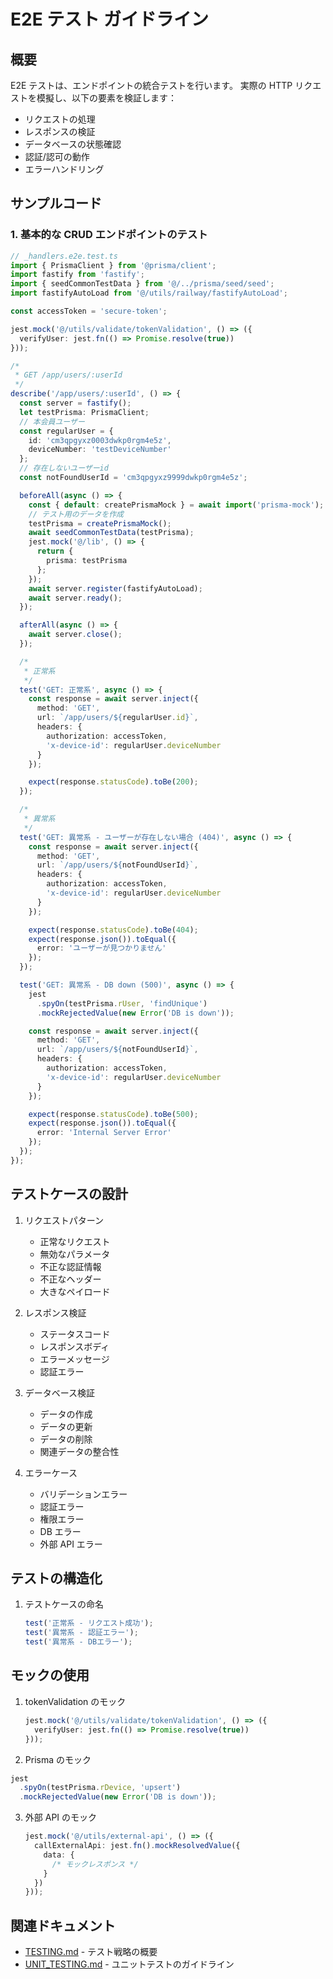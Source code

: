 # E2E テスト ガイドライン

## 概要

E2E テストは、エンドポイントの統合テストを行います。
実際の HTTP リクエストを模擬し、以下の要素を検証します：

- リクエストの処理
- レスポンスの検証
- データベースの状態確認
- 認証/認可の動作
- エラーハンドリング

## サンプルコード

### 1. 基本的な CRUD エンドポイントのテスト

```typescript
// _handlers.e2e.test.ts
import { PrismaClient } from '@prisma/client';
import fastify from 'fastify';
import { seedCommonTestData } from '@/../prisma/seed/seed';
import fastifyAutoLoad from '@/utils/railway/fastifyAutoLoad';

const accessToken = 'secure-token';

jest.mock('@/utils/validate/tokenValidation', () => ({
  verifyUser: jest.fn(() => Promise.resolve(true))
}));

/*
 * GET /app/users/:userId
 */
describe('/app/users/:userId', () => {
  const server = fastify();
  let testPrisma: PrismaClient;
  // 本会員ユーザー
  const regularUser = {
    id: 'cm3qpgyxz0003dwkp0rgm4e5z',
    deviceNumber: 'testDeviceNumber'
  };
  // 存在しないユーザーid
  const notFoundUserId = 'cm3qpgyxz9999dwkp0rgm4e5z';

  beforeAll(async () => {
    const { default: createPrismaMock } = await import('prisma-mock');
    // テスト用のデータを作成
    testPrisma = createPrismaMock();
    await seedCommonTestData(testPrisma);
    jest.mock('@/lib', () => {
      return {
        prisma: testPrisma
      };
    });
    await server.register(fastifyAutoLoad);
    await server.ready();
  });

  afterAll(async () => {
    await server.close();
  });

  /*
   * 正常系
   */
  test('GET: 正常系', async () => {
    const response = await server.inject({
      method: 'GET',
      url: `/app/users/${regularUser.id}`,
      headers: {
        authorization: accessToken,
        'x-device-id': regularUser.deviceNumber
      }
    });

    expect(response.statusCode).toBe(200);
  });

  /*
   * 異常系
   */
  test('GET: 異常系 - ユーザーが存在しない場合 (404)', async () => {
    const response = await server.inject({
      method: 'GET',
      url: `/app/users/${notFoundUserId}`,
      headers: {
        authorization: accessToken,
        'x-device-id': regularUser.deviceNumber
      }
    });

    expect(response.statusCode).toBe(404);
    expect(response.json()).toEqual({
      error: 'ユーザーが見つかりません'
    });
  });

  test('GET: 異常系 - DB down (500)', async () => {
    jest
      .spyOn(testPrisma.rUser, 'findUnique')
      .mockRejectedValue(new Error('DB is down'));

    const response = await server.inject({
      method: 'GET',
      url: `/app/users/${notFoundUserId}`,
      headers: {
        authorization: accessToken,
        'x-device-id': regularUser.deviceNumber
      }
    });

    expect(response.statusCode).toBe(500);
    expect(response.json()).toEqual({
      error: 'Internal Server Error'
    });
  });
});
```

## テストケースの設計

1. リクエストパターン

   - 正常なリクエスト
   - 無効なパラメータ
   - 不正な認証情報
   - 不正なヘッダー
   - 大きなペイロード

2. レスポンス検証

   - ステータスコード
   - レスポンスボディ
   - エラーメッセージ
   - 認証エラー

3. データベース検証

   - データの作成
   - データの更新
   - データの削除
   - 関連データの整合性

4. エラーケース
   - バリデーションエラー
   - 認証エラー
   - 権限エラー
   - DB エラー
   - 外部 API エラー

## テストの構造化

1. テストケースの命名

   ```typescript
   test('正常系 - リクエスト成功');
   test('異常系 - 認証エラー');
   test('異常系 - DBエラー');
   ```

## モックの使用

1. tokenValidation のモック

   ```typescript
   jest.mock('@/utils/validate/tokenValidation', () => ({
     verifyUser: jest.fn(() => Promise.resolve(true))
   }));
   ```

2. Prisma のモック

```typescript
jest
  .spyOn(testPrisma.rDevice, 'upsert')
  .mockRejectedValue(new Error('DB is down'));
```

3. 外部 API のモック
   ```typescript
   jest.mock('@/utils/external-api', () => ({
     callExternalApi: jest.fn().mockResolvedValue({
       data: {
         /* モックレスポンス */
       }
     })
   }));
   ```

## 関連ドキュメント

- [TESTING.md](./TESTING.md) - テスト戦略の概要
- [UNIT_TESTING.md](./UNIT_TESTING.md) - ユニットテストのガイドライン
